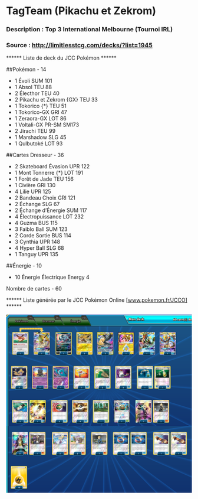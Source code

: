 # TagTeam (Pikachu et Zekrom)


### Description : Top 3 International Melbourne (Tournoi IRL)
### Source : http://limitlesstcg.com/decks/?list=1945 


****** Liste de deck du JCC Pokémon ******

##Pokémon - 14

* 1 Évoli SUM 101
* 1 Absol TEU 88
* 2 Électhor TEU 40
* 2 Pikachu et Zekrom {GX} TEU 33
* 1 Tokorico {*} TEU 51
* 1 Tokorico-GX GRI 47
* 1 Zeraora-GX LOT 86
* 1 Voltali-GX PR-SM SM173
* 2 Jirachi TEU 99
* 1 Marshadow SLG 45
* 1 Qulbutoké LOT 93

##Cartes Dresseur - 36

* 2 Skateboard Évasion UPR 122
* 1 Mont Tonnerre {*} LOT 191
* 1 Forêt de Jade TEU 156
* 1 Civière GRI 130
* 4 Lilie UPR 125
* 2 Bandeau Choix GRI 121
* 2 Échange SLG 67
* 2 Échange d’Énergie SUM 117
* 4 Électropuissance LOT 232
* 4 Guzma BUS 115
* 3 Faiblo Ball SUM 123
* 2 Corde Sortie BUS 114
* 3 Cynthia UPR 148
* 4 Hyper Ball SLG 68
* 1 Tanguy UPR 135

##Énergie - 10

* 10 Énergie Électrique Energy 4

Nombre de cartes - 60

****** Liste générée par le JCC Pokémon Online [www.pokemon.fr/JCCO] ******

![alt text](img/TagTeam-PikachuZekrom-Top3Austra.png)
